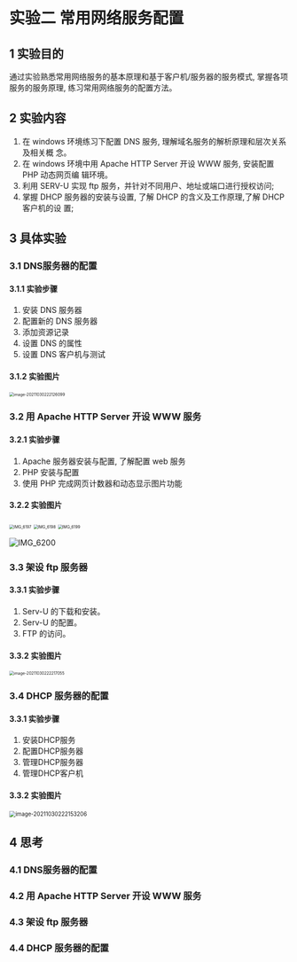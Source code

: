 # 实验二 常用网络服务配置

## 1 实验目的

通过实验熟悉常用网络服务的基本原理和基于客户机/服务器的服务模式, 掌握各项服务的服务原理, 练习常用网络服务的配置方法。

## 2 实验内容

1. 在 windows 环境练习下配置 DNS 服务, 理解域名服务的解析原理和层次关系及相关概 念。
2. 在 windows 环境中用 Apache HTTP Server 开设 WWW 服务, 安装配置 PHP 动态网页编 辑环境。
3. 利用 SERV-U 实现 ftp 服务，并针对不同用户、地址或端口进行授权访问;
4. 掌握 DHCP 服务器的安装与设置, 了解 DHCP 的含义及工作原理,了解 DHCP 客户机的设 置;

## 3 具体实验

### 3.1 DNS服务器的配置

#### 3.1.1 实验步骤

1. 安装 DNS 服务器
2. 配置新的 DNS 服务器
3. 添加资源记录
4. 设置 DNS 的属性
5. 设置 DNS 客户机与测试

#### 3.1.2 实验图片

<img src="实验二.assets/image-20211030222126099.png" alt="image-20211030222126099" style="zoom:50%;" />

### 3.2  用 Apache HTTP Server 开设 WWW 服务

#### 3.2.1 实验步骤

1. Apache 服务器安装与配置, 了解配置 web 服务
2. PHP 安装与配置
3. 使用 PHP 完成网页计数器和动态显示图片功能

#### 3.2.2 实验图片

<img src="实验二.assets/IMG_6197.JPG" alt="IMG_6197" style="zoom:50%;" />

<img src="实验二.assets/IMG_6198.JPG" alt="IMG_6198" style="zoom:50%;" />

<img src="实验二.assets/IMG_6199.JPG" alt="IMG_6199" style="zoom:50%;" />

![IMG_6200](实验二.assets/IMG_6200-5603862.JPG)

### 3.3 架设 ftp 服务器

#### 3.3.1 实验步骤

1. Serv-U 的下载和安装。
2. Serv-U 的配置。
3. FTP 的访问。

#### 3.3.2 实验图片

<img src="实验二.assets/image-20211030222217055.png" alt="image-20211030222217055" style="zoom:50%;" />

### 3.4 DHCP 服务器的配置

#### 3.3.1 实验步骤

1. 安装DHCP服务
2. 配置DHCP服务器
3. 管理DHCP服务器
4. 管理DHCP客户机

#### 3.3.2 实验图片

<img src="实验二.assets/image-20211030222153206.png" alt="image-20211030222153206" style="zoom:70%;" />

## 4 思考

### 4.1 DNS服务器的配置



### 4.2 用 Apache HTTP Server 开设 WWW 服务



### 4.3 架设 ftp 服务器



### 4.4 DHCP 服务器的配置
